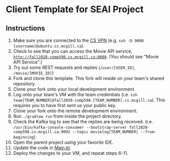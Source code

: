 # Client Template for SEAI Project

## Instructions

1. Make sure you are connected to the [CS VPN](https://www.cs.mcgill.ca/docs/remote/dynamic/) (e.g. `ssh -D 9000 [username]@ubuntu.cs.mcgill.ca`).
2. Check to see that you can access the Movie API service, [`http://fall2020-comp598.cs.mcgill.ca:8080`](http://fall2020-comp598.cs.mcgill.ca:8080). (You should see "Movie API Service".)
3. Try out some REST requests and replies (`/user/[USER_ID]`, `/movie/[MOVIE_ID]`)
4. Fork and clone this template. This fork will reside on your team's shared repository.
5. Clone your fork onto your local development environment.
6. Log onto your team's VM with the team credentials (i.e. `ssh team[TEAM_NUMBER]@fall2020-comp598-[TEAM_NUMBER].cs.mcgill.ca`). This requires you to have first sent us your public key.
7. Clone your fork onto the remote development environment.
8. Run `./gradlew run` from inside the project directory.
9. Check the Kafka log to see that the replies are being received. (i.e. `/usr/bin/kafka-console-consumer --bootstrap-server fall2020-comp598.cs.mcgill.ca:9092 --topic movielog[TEAM_NUMBER] --from-beginning`)
10. Open the parent project using your favorite IDE.
11. Update the code in [Main.kt](/src/main/kotlin/Main.kt).
12. Deploy the changes to your VM, and repeat steps 6-11.